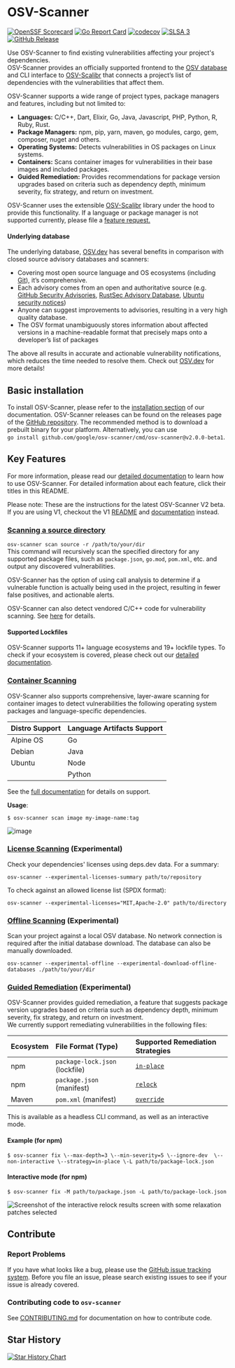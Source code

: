 # OSV-Scanner

[![OpenSSF Scorecard](https://api.securityscorecards.dev/projects/github.com/google/osv-scanner/badge)](https://scorecard.dev/viewer/?uri=github.com/google/osv-scanner)
[![Go Report Card](https://goreportcard.com/badge/github.com/google/osv-scanner)](https://goreportcard.com/report/github.com/google/osv-scanner)
[![codecov](https://codecov.io/gh/google/osv-scanner/graph/badge.svg?token=C8IDVX9LP5)](https://codecov.io/gh/google/osv-scanner)
[![SLSA 3](https://slsa.dev/images/gh-badge-level3.svg)](https://slsa.dev)
[![GitHub Release](https://img.shields.io/github/v/release/google/osv-scanner)](https://github.com/google/osv-scanner/releases)

Use OSV-Scanner to find existing vulnerabilities affecting your project's dependencies.  
OSV-Scanner provides an officially supported frontend to the [OSV database](https://osv.dev/) and CLI interface to [OSV-Scalibr](https://github.com/google/osv-scalibr) that connects a project’s list of dependencies with the vulnerabilities that affect them.

OSV-Scanner supports a wide range of project types, package managers and features, including but not limited to:

- **Languages:** C/C++, Dart, Elixir, Go, Java, Javascript, PHP, Python, R, Ruby, Rust.
- **Package Managers:** npm, pip, yarn, maven, go modules, cargo, gem, composer, nuget and others.
- **Operating Systems:** Detects vulnerabilities in OS packages on Linux systems.
- **Containers:** Scans container images for vulnerabilities in their base images and included packages.
- **Guided Remediation:** Provides recommendations for package version upgrades based on criteria such as dependency depth, minimum severity, fix strategy, and return on investment.

OSV-Scanner uses the extensible [OSV-Scalibr](https://github.com/google/osv-scalibr) library under the hood to provide this functionality. If a language or package manager is not supported currently, please file a [feature request.](https://github.com/google/osv-scanner/issues)

#### Underlying database

The underlying database, [OSV.dev](https://osv.dev/) has several benefits in comparison with closed source advisory databases and scanners:

- Covering most open source language and OS ecosystems (including [Git](https://osv.dev/list?q=&ecosystem=GIT)), it’s comprehensive.
- Each advisory comes from an open and authoritative source (e.g. [GitHub Security Advisories](https://github.com/github/advisory-database), [RustSec Advisory Database](https://github.com/rustsec/advisory-db), [Ubuntu security notices](https://github.com/canonical/ubuntu-security-notices/tree/main/osv))
- Anyone can suggest improvements to advisories, resulting in a very high quality database.
- The OSV format unambiguously stores information about affected versions in a machine-readable format that precisely maps onto a developer’s list of packages

The above all results in accurate and actionable vulnerability notifications, which reduces the time needed to resolve them. Check out [OSV.dev](https://osv.dev/) for more details!

## Basic installation

To install OSV-Scanner, please refer to the [installation section](https://google.github.io/osv-scanner/installation) of our documentation. OSV-Scanner releases can be found on the releases page of the [GitHub repository](https://github.com/google/osv-scanner/releases). The recommended method is to download a prebuilt binary for your platform. Alternatively, you can use  
`go install github.com/google/osv-scanner/cmd/osv-scanner@v2.0.0-beta1`.

## Key Features

For more information, please read our [detailed documentation](https://google.github.io/osv-scanner) to learn how to use OSV-Scanner. For detailed information about each feature, click their titles in this README.

Please note: These are the instructions for the latest OSV-Scanner V2 beta. If you are using V1, checkout the V1 [README](https://github.com/google/osv-scanner-v1) and [documentation](https://google.github.io/osv-scanner-v1/) instead.

### [Scanning a source directory](https://google.github.io/osv-scanner/usage)

`osv-scanner scan source -r /path/to/your/dir`  
This command will recursively scan the specified directory for any supported package files, such as `package.json`, `go.mod`, `pom.xml`, etc. and output any discovered vulnerabilities.

OSV-Scanner has the option of using call analysis to determine if a vulnerable function is actually being used in the project, resulting in fewer false positives, and actionable alerts.

OSV-Scanner can also detect vendored C/C++ code for vulnerability scanning. See [here](https://google.github.io/osv-scanner/usage/#cc-scanning) for details.

#### Supported Lockfiles

OSV-Scanner supports 11+ language ecosystems and 19+ lockfile types. To check if your ecosystem is covered, please check out our [detailed documentation](https://google.github.io/osv-scanner/supported-languages-and-lockfiles/#supported-lockfiles).

### [Container Scanning](https://google.github.io/osv-scanner/usage/scan-image)

OSV-Scanner also supports comprehensive, layer-aware scanning for container images to detect vulnerabilities the following operating system packages and language-specific dependencies.

| Distro Support | Language Artifacts Support |
| -------------- | -------------------------- |
| Alpine OS      | Go                         |
| Debian         | Java                       |
| Ubuntu         | Node                       |
|                | Python                     |

See the [full documentation](https://google.github.io/osv-scanner/supported-languages-and-lockfiles/#supported-artifacts) for details on support.

**Usage**:

`$ osv-scanner scan image my-image-name:tag`

![image](https://github.com/user-attachments/assets/9e3e9c59-1948-45ab-9717-61fcbe3c7cc3)

### [License Scanning](https://google.github.io/osv-scanner/experimental/license-scanning/) (Experimental)

Check your dependencies' licenses using deps.dev data. For a summary:

`osv-scanner --experimental-licenses-summary path/to/repository`

To check against an allowed license list (SPDX format):

`osv-scanner --experimental-licenses="MIT,Apache-2.0" path/to/directory`

### [Offline Scanning](https://google.github.io/osv-scanner/experimental/offline-mode/) (Experimental)

Scan your project against a local OSV database. No network connection is required after the initial database download. The database can also be manually downloaded.

`osv-scanner --experimental-offline --experimental-download-offline-databases ./path/to/your/dir`

### [Guided Remediation](https://google.github.io/osv-scanner/experimental/guided-remediation/) (Experimental)

OSV-Scanner provides guided remediation, a feature that suggests package version upgrades based on criteria such as dependency depth, minimum severity, fix strategy, and return on investment.  
We currently support remediating vulnerabilities in the following files:

| Ecosystem | File Format (Type)             | Supported Remediation Strategies                                                                                  |
| :-------- | :----------------------------- | :---------------------------------------------------------------------------------------------------------------- |
| npm       | `package-lock.json` (lockfile) | [`in-place`](https://google.github.io/osv-scanner/experimental/guided-remediation/#in-place-lockfile-remediation) |
| npm       | `package.json` (manifest)      | [`relock`](https://google.github.io/osv-scanner/experimental/guided-remediation/#in-place-lockfile-remediation)   |
| Maven     | `pom.xml` (manifest)           | [`override`](https://google.github.io/osv-scanner/experimental/guided-remediation/#override-dependency-versions)  |

This is available as a headless CLI command, as well as an interactive mode.

#### Example (for npm)

`$ osv-scanner fix \--max-depth=3 \--min-severity=5 \--ignore-dev  \--non-interactive \--strategy=in-place \-L path/to/package-lock.json`

#### Interactive mode (for npm)

`$ osv-scanner fix -M path/to/package.json -L path/to/package-lock.json `

<img src="https://google.github.io/osv-scanner/images/guided-remediation-relock-patches.png" alt="Screenshot of the interactive relock results screen with some relaxation patches selected">

## Contribute

### Report Problems

If you have what looks like a bug, please use the [GitHub issue tracking system](https://github.com/google/osv-scanner/issues). Before you file an issue, please search existing issues to see if your issue is already covered.

### Contributing code to `osv-scanner`

See [CONTRIBUTING.md](CONTRIBUTING.md) for documentation on how to contribute code.

## Star History

[![Star History Chart](https://api.star-history.com/svg?repos=google/osv-scanner&type=Date)](https://star-history.com/#google/osv-scanner&Date)
